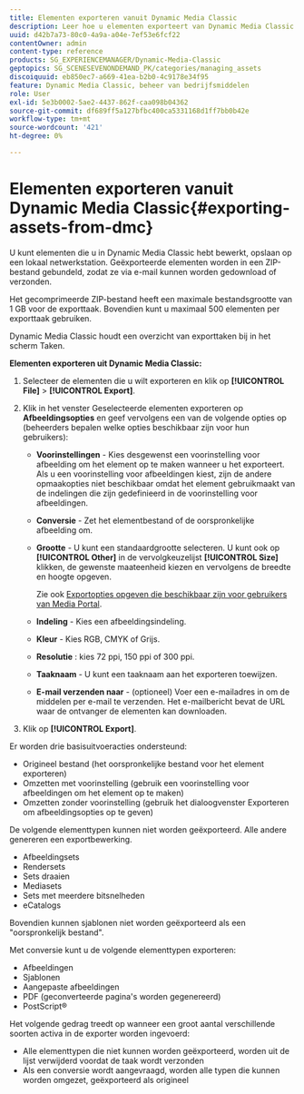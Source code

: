 ```yaml
---
title: Elementen exporteren vanuit Dynamic Media Classic
description: Leer hoe u elementen exporteert van Dynamic Media Classic.
uuid: d42b7a73-80c0-4a9a-a04e-7ef53e6fcf22
contentOwner: admin
content-type: reference
products: SG_EXPERIENCEMANAGER/Dynamic-Media-Classic
geptopics: SG_SCENESEVENONDEMAND_PK/categories/managing_assets
discoiquuid: eb850ec7-a669-41ea-b2b0-4c9178e34f95
feature: Dynamic Media Classic, beheer van bedrijfsmiddelen
role: User
exl-id: 5e3b0002-5ae2-4437-862f-caa098b04362
source-git-commit: df689ff5a127bfbc400ca5331168d1ff7bb0b42e
workflow-type: tm+mt
source-wordcount: '421'
ht-degree: 0%

---
```


# Elementen exporteren vanuit Dynamic Media Classic{#exporting-assets-from-dmc}

U kunt elementen die u in Dynamic Media Classic hebt bewerkt, opslaan op een lokaal netwerkstation. Geëxporteerde elementen worden in een ZIP-bestand gebundeld, zodat ze via e-mail kunnen worden gedownload of verzonden.

Het gecomprimeerde ZIP-bestand heeft een maximale bestandsgrootte van 1 GB voor de exporttaak. Bovendien kunt u maximaal 500 elementen per exporttaak gebruiken.

Dynamic Media Classic houdt een overzicht van exporttaken bij in het scherm Taken.

**Elementen exporteren uit Dynamic Media Classic:**

1. Selecteer de elementen die u wilt exporteren en klik op **[!UICONTROL File]** > **[!UICONTROL Export]**.
1. Klik in het venster Geselecteerde elementen exporteren op **Afbeeldingsopties** en geef vervolgens een van de volgende opties op (beheerders bepalen welke opties beschikbaar zijn voor hun gebruikers):

   * **Voorinstellingen**  - Kies desgewenst een voorinstelling voor afbeelding om het element op te maken wanneer u het exporteert. Als u een voorinstelling voor afbeeldingen kiest, zijn de andere opmaakopties niet beschikbaar omdat het element gebruikmaakt van de indelingen die zijn gedefinieerd in de voorinstelling voor afbeeldingen.

   * **Conversie**  - Zet het elementbestand of de oorspronkelijke afbeelding om.

   * **Grootte**  - U kunt een standaardgrootte selecteren. U kunt ook op **[!UICONTROL Other]** in de vervolgkeuzelijst **[!UICONTROL Size]** klikken, de gewenste maateenheid kiezen en vervolgens de breedte en hoogte opgeven.

      Zie ook [Exportopties opgeven die beschikbaar zijn voor gebruikers van Media Portal](specifying-export-options-available-media.md#specifying_export_options_available_to_media_portal_users).

   * **Indeling**  - Kies een afbeeldingsindeling.

   * **Kleur**  - Kies RGB, CMYK of Grijs.

   * **Resolutie** : kies 72 ppi, 150 ppi of 300 ppi.

   * **Taaknaam**  - U kunt een taaknaam aan het exporteren toewijzen.

   * **E-mail verzenden naar**  - (optioneel) Voer een e-mailadres in om de middelen per e-mail te verzenden. Het e-mailbericht bevat de URL waar de ontvanger de elementen kan downloaden.

1. Klik op **[!UICONTROL Export]**.

Er worden drie basisuitvoeracties ondersteund:

* Origineel bestand (het oorspronkelijke bestand voor het element exporteren)
* Omzetten met voorinstelling (gebruik een voorinstelling voor afbeeldingen om het element op te maken)
* Omzetten zonder voorinstelling (gebruik het dialoogvenster Exporteren om afbeeldingsopties op te geven)

De volgende elementtypen kunnen niet worden geëxporteerd. Alle andere genereren een exportbewerking.

* Afbeeldingsets
* Rendersets
* Sets draaien
* Mediasets
* Sets met meerdere bitsnelheden
* eCatalogs

Bovendien kunnen sjablonen niet worden geëxporteerd als een &quot;oorspronkelijk bestand&quot;.

Met conversie kunt u de volgende elementtypen exporteren:

* Afbeeldingen
* Sjablonen
* Aangepaste afbeeldingen
* PDF (geconverteerde pagina&#39;s worden gegenereerd)
* PostScript®

Het volgende gedrag treedt op wanneer een groot aantal verschillende soorten activa in de exporter worden ingevoerd:

* Alle elementtypen die niet kunnen worden geëxporteerd, worden uit de lijst verwijderd voordat de taak wordt verzonden
* Als een conversie wordt aangevraagd, worden alle typen die kunnen worden omgezet, geëxporteerd als origineel
